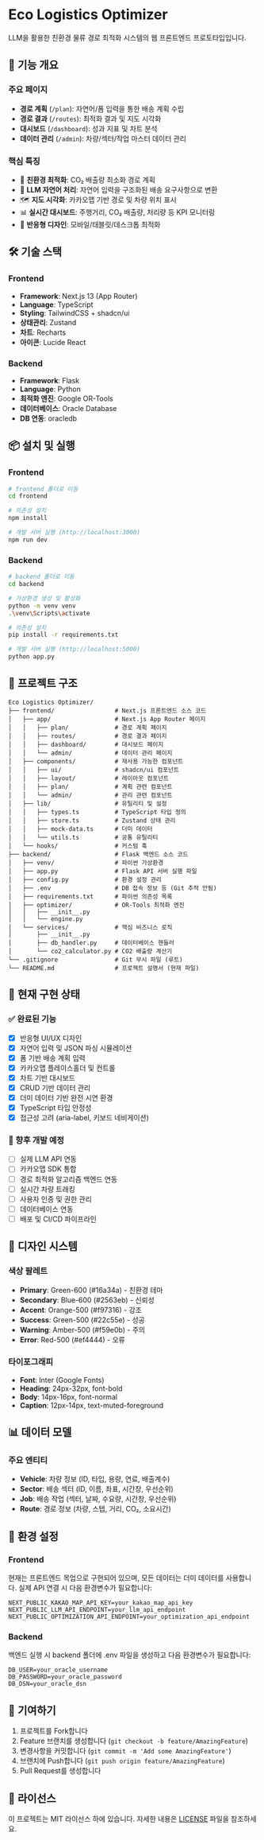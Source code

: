 # Eco Logistics Optimizer

LLM을 활용한 친환경 물류 경로 최적화 시스템의 웹 프론트엔드 프로토타입입니다.

## 🚀 기능 개요

### 주요 페이지
- **경로 계획** (`/plan`): 자연어/폼 입력을 통한 배송 계획 수립
- **경로 결과** (`/routes`): 최적화 결과 및 지도 시각화
- **대시보드** (`/dashboard`): 성과 지표 및 차트 분석
- **데이터 관리** (`/admin`): 차량/섹터/작업 마스터 데이터 관리

### 핵심 특징
- 🌱 **친환경 최적화**: CO₂ 배출량 최소화 경로 계획
- 🤖 **LLM 자연어 처리**: 자연어 입력을 구조화된 배송 요구사항으로 변환
- 🗺️ **지도 시각화**: 카카오맵 기반 경로 및 차량 위치 표시
- 📊 **실시간 대시보드**: 주행거리, CO₂ 배출량, 처리량 등 KPI 모니터링
- 📱 **반응형 디자인**: 모바일/태블릿/데스크톱 최적화

## 🛠️ 기술 스택

### Frontend
- **Framework**: Next.js 13 (App Router)
- **Language**: TypeScript
- **Styling**: TailwindCSS + shadcn/ui
- **상태관리**: Zustand
- **차트**: Recharts
- **아이콘**: Lucide React

### Backend
- **Framework**: Flask
- **Language**: Python
- **최적화 엔진**: Google OR-Tools
- **데이터베이스**: Oracle Database
- **DB 연동**: oracledb

## 📦 설치 및 실행
### Frontend
```bash
# frontend 폴더로 이동
cd frontend

# 의존성 설치
npm install

# 개발 서버 실행 (http://localhost:3000)
npm run dev
```
### Backend
```bash
# backend 폴더로 이동
cd backend

# 가상환경 생성 및 활성화
python -m venv venv
.\venv\Scripts\activate

# 의존성 설치
pip install -r requirements.txt

# 개발 서버 실행 (http://localhost:5000)
python app.py
```

## 📁 프로젝트 구조

```
Eco Logistics Optimizer/
├── frontend/                 # Next.js 프론트엔드 소스 코드
│   ├── app/                  # Next.js App Router 페이지
│   │   ├── plan/             # 경로 계획 페이지
│   │   ├── routes/           # 경로 결과 페이지
│   │   ├── dashboard/        # 대시보드 페이지
│   │   └── admin/            # 데이터 관리 페이지
│   ├── components/           # 재사용 가능한 컴포넌트
│   │   ├── ui/               # shadcn/ui 컴포넌트
│   │   ├── layout/           # 레이아웃 컴포넌트
│   │   ├── plan/             # 계획 관련 컴포넌트
│   │   └── admin/            # 관리 관련 컴포넌트
│   ├── lib/                  # 유틸리티 및 설정
│   │   ├── types.ts          # TypeScript 타입 정의
│   │   ├── store.ts          # Zustand 상태 관리
│   │   ├── mock-data.ts      # 더미 데이터
│   │   └── utils.ts          # 공통 유틸리티
│   └── hooks/                # 커스텀 훅
├── backend/                  # Flask 백엔드 소스 코드
│   ├── venv/                 # 파이썬 가상환경
│   ├── app.py                # Flask API 서버 실행 파일
│   ├── config.py             # 환경 설정 관리
│   ├── .env                  # DB 접속 정보 등 (Git 추적 안됨)
│   ├── requirements.txt      # 파이썬 의존성 목록
│   ├── optimizer/            # OR-Tools 최적화 엔진
│   │   ├── __init__.py
│   │   └── engine.py
│   └── services/             # 핵심 비즈니스 로직
│       ├── __init__.py
│       ├── db_handler.py     # 데이터베이스 핸들러
│       └── co2_calculator.py # CO2 배출량 계산기
└── .gitignore                # Git 무시 파일 (루트)
└── README.md                 # 프로젝트 설명서 (현재 파일)
```

## 🎯 현재 구현 상태

### ✅ 완료된 기능
- [x] 반응형 UI/UX 디자인
- [x] 자연어 입력 및 JSON 파싱 시뮬레이션
- [x] 폼 기반 배송 계획 입력
- [x] 카카오맵 플레이스홀더 및 컨트롤
- [x] 차트 기반 대시보드
- [x] CRUD 기반 데이터 관리
- [x] 더미 데이터 기반 완전 시연 환경
- [x] TypeScript 타입 안정성
- [x] 접근성 고려 (aria-label, 키보드 네비게이션)

### 🚧 향후 개발 예정
- [ ] 실제 LLM API 연동
- [ ] 카카오맵 SDK 통합
- [ ] 경로 최적화 알고리즘 백엔드 연동
- [ ] 실시간 차량 트래킹
- [ ] 사용자 인증 및 권한 관리
- [ ] 데이터베이스 연동
- [ ] 배포 및 CI/CD 파이프라인

## 🎨 디자인 시스템

### 색상 팔레트
- **Primary**: Green-600 (#16a34a) - 친환경 테마
- **Secondary**: Blue-600 (#2563eb) - 신뢰성
- **Accent**: Orange-500 (#f97316) - 강조
- **Success**: Green-500 (#22c55e) - 성공
- **Warning**: Amber-500 (#f59e0b) - 주의
- **Error**: Red-500 (#ef4444) - 오류

### 타이포그래피
- **Font**: Inter (Google Fonts)
- **Heading**: 24px-32px, font-bold
- **Body**: 14px-16px, font-normal
- **Caption**: 12px-14px, text-muted-foreground

## 📊 데이터 모델

### 주요 엔티티
- **Vehicle**: 차량 정보 (ID, 타입, 용량, 연료, 배출계수)
- **Sector**: 배송 섹터 (ID, 이름, 좌표, 시간창, 우선순위)
- **Job**: 배송 작업 (섹터, 날짜, 수요량, 시간창, 우선순위)
- **Route**: 경로 정보 (차량, 스텝, 거리, CO₂, 소요시간)

## 🔧 환경 설정
### Frontend
현재는 프론트엔드 목업으로 구현되어 있으며, 모든 데이터는 더미 데이터를 사용합니다.
실제 API 연결 시 다음 환경변수가 필요합니다:

```env
NEXT_PUBLIC_KAKAO_MAP_API_KEY=your_kakao_map_api_key
NEXT_PUBLIC_LLM_API_ENDPOINT=your_llm_api_endpoint
NEXT_PUBLIC_OPTIMIZATION_API_ENDPOINT=your_optimization_api_endpoint
```
### Backend
백엔드 실행 시 backend 폴더에 .env 파일을 생성하고 다음 환경변수가 필요합니다:

```env
DB_USER=your_oracle_username
DB_PASSWORD=your_oracle_password
DB_DSN=your_oracle_dsn
```

## 🤝 기여하기

1. 프로젝트를 Fork합니다
2. Feature 브랜치를 생성합니다 (`git checkout -b feature/AmazingFeature`)
3. 변경사항을 커밋합니다 (`git commit -m 'Add some AmazingFeature'`)
4. 브랜치에 Push합니다 (`git push origin feature/AmazingFeature`)
5. Pull Request를 생성합니다

## 📄 라이선스

이 프로젝트는 MIT 라이선스 하에 있습니다. 자세한 내용은 [LICENSE](LICENSE) 파일을 참조하세요.
